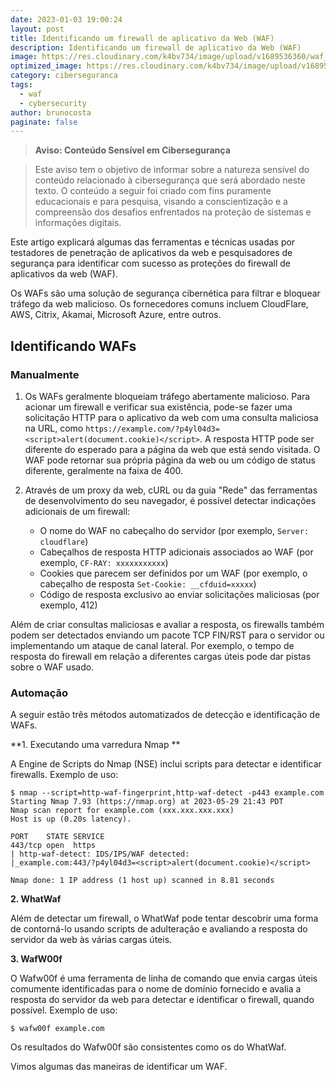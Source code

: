 ```yaml
---
date: 2023-01-03 19:00:24
layout: post
title: Identificando um firewall de aplicativo da Web (WAF)
description: Identificando um firewall de aplicativo da Web (WAF)
image: https://res.cloudinary.com/k4bv734/image/upload/v1689536360/waf_q61cuu.jpg
optimized_image: https://res.cloudinary.com/k4bv734/image/upload/v1689536360/waf_optimized_ooub1l.jpg
category: ciberseguranca
tags:
  - waf
  - cybersecurity
author: brunocosta
paginate: false
---
```

> **Aviso: Conteúdo Sensível em Cibersegurança**

> Este aviso tem o objetivo de informar sobre a natureza sensível do conteúdo relacionado à cibersegurança que será abordado neste texto. O conteúdo a seguir foi criado com fins puramente educacionais e para pesquisa, visando a conscientização e a compreensão dos desafios enfrentados na proteção de sistemas e informações digitais.

Este artigo explicará algumas das ferramentas e técnicas usadas por testadores de penetração de aplicativos da web e pesquisadores de segurança para identificar com sucesso as proteções do firewall de aplicativos da web (WAF).

Os WAFs são uma solução de segurança cibernética para filtrar e bloquear tráfego da web malicioso. Os fornecedores comuns incluem CloudFlare, AWS, Citrix, Akamai, Microsoft Azure, entre outros.

## Identificando WAFs

### Manualmente

1. Os WAFs geralmente bloqueiam tráfego abertamente malicioso. Para acionar um firewall e verificar sua existência, pode-se fazer uma solicitação HTTP para o aplicativo da web com uma consulta maliciosa na URL, como `https://example.com/?p4yl04d3=<script>alert(document.cookie)</script>`. A resposta HTTP pode ser diferente do esperado para a página da web que está sendo visitada. O WAF pode retornar sua própria página da web ou um código de status diferente, geralmente na faixa de 400.

2. Através de um proxy da web, cURL ou da guia "Rede" das ferramentas de desenvolvimento do seu navegador, é possível detectar indicações adicionais de um firewall:
   - O nome do WAF no cabeçalho do servidor (por exemplo, `Server: cloudflare`)
   - Cabeçalhos de resposta HTTP adicionais associados ao WAF (por exemplo, `CF-RAY: xxxxxxxxxxx`)
   - Cookies que parecem ser definidos por um WAF (por exemplo, o cabeçalho de resposta `Set-Cookie: __cfduid=xxxxx`)
   - Código de resposta exclusivo ao enviar solicitações maliciosas (por exemplo, 412)

Além de criar consultas maliciosas e avaliar a resposta, os firewalls também podem ser detectados enviando um pacote TCP FIN/RST para o servidor ou implementando um ataque de canal lateral. Por exemplo, o tempo de resposta do firewall em relação a diferentes cargas úteis pode dar pistas sobre o WAF usado.

### Automação

A seguir estão três métodos automatizados de detecção e identificação de WAFs.

**1. Executando uma varredura Nmap**

A Engine de Scripts do Nmap (NSE) inclui scripts para detectar e identificar firewalls. Exemplo de uso:

~~~
$ nmap --script=http-waf-fingerprint,http-waf-detect -p443 example.com
Starting Nmap 7.93 (https://nmap.org) at 2023-05-29 21:43 PDT
Nmap scan report for example.com (xxx.xxx.xxx.xxx)
Host is up (0.20s latency).

PORT    STATE SERVICE
443/tcp open  https
| http-waf-detect: IDS/IPS/WAF detected:
|_example.com:443/?p4yl04d3=<script>alert(document.cookie)</script>

Nmap done: 1 IP address (1 host up) scanned in 8.81 seconds
~~~
**2. WhatWaf**

Além de detectar um firewall, o WhatWaf pode tentar descobrir uma forma de contorná-lo usando scripts de adulteração e avaliando a resposta do servidor da web às várias cargas úteis.

**3. WafW00f**

O Wafw00f é uma ferramenta de linha de comando que envia cargas úteis comumente identificadas para o nome de domínio fornecido e avalia a resposta do servidor da web para detectar e identificar o firewall, quando possível. Exemplo de uso:
~~~
$ wafw00f example.com
~~~


Os resultados do Wafw00f são consistentes como os do WhatWaf.




Vimos algumas das maneiras de identificar um WAF.
